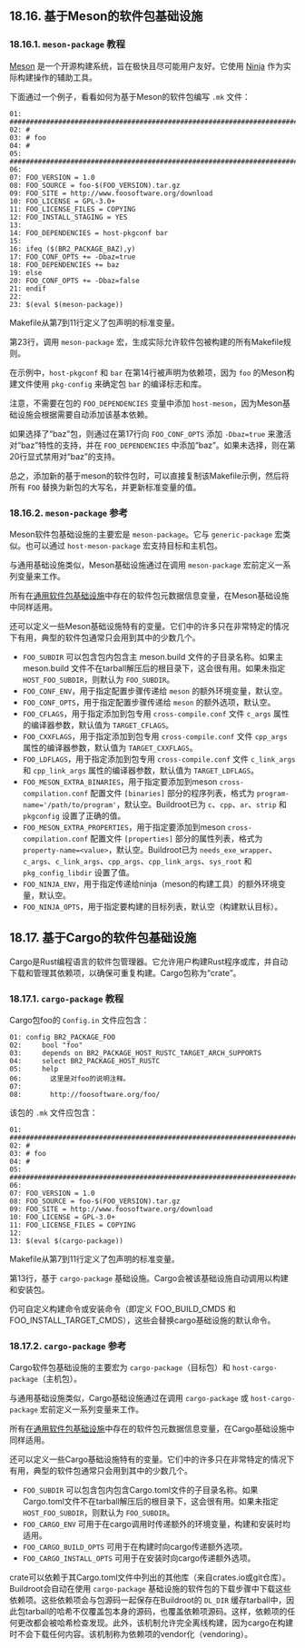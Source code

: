 ## 18.16. 基于Meson的软件包基础设施

### 18.16.1. `meson-package` 教程

[Meson](http://mesonbuild.com/) 是一个开源构建系统，旨在极快且尽可能用户友好。它使用 [Ninja](https://ninja-build.org/) 作为实际构建操作的辅助工具。

下面通过一个例子，看看如何为基于Meson的软件包编写 `.mk` 文件：

```
01: ################################################################################
02: #
03: # foo
04: #
05: ################################################################################
06:
07: FOO_VERSION = 1.0
08: FOO_SOURCE = foo-$(FOO_VERSION).tar.gz
09: FOO_SITE = http://www.foosoftware.org/download
10: FOO_LICENSE = GPL-3.0+
11: FOO_LICENSE_FILES = COPYING
12: FOO_INSTALL_STAGING = YES
13:
14: FOO_DEPENDENCIES = host-pkgconf bar
15:
16: ifeq ($(BR2_PACKAGE_BAZ),y)
17: FOO_CONF_OPTS += -Dbaz=true
18: FOO_DEPENDENCIES += baz
19: else
20: FOO_CONF_OPTS += -Dbaz=false
21: endif
22:
23: $(eval $(meson-package))
```

Makefile从第7到11行定义了包声明的标准变量。

第23行，调用 `meson-package` 宏，生成实际允许软件包被构建的所有Makefile规则。

在示例中，`host-pkgconf` 和 `bar` 在第14行被声明为依赖项，因为 `foo` 的Meson构建文件使用 `pkg-config` 来确定包 `bar` 的编译标志和库。

注意，不需要在包的 `FOO_DEPENDENCIES` 变量中添加 `host-meson`，因为Meson基础设施会根据需要自动添加该基本依赖。

如果选择了“baz”包，则通过在第17行向 `FOO_CONF_OPTS` 添加 `-Dbaz=true` 来激活对“baz”特性的支持，并在 `FOO_DEPENDENCIES` 中添加“baz”。如果未选择，则在第20行显式禁用对“baz”的支持。

总之，添加新的基于meson的软件包时，可以直接复制该Makefile示例，然后将所有 `FOO` 替换为新包的大写名，并更新标准变量的值。

### 18.16.2. `meson-package` 参考

Meson软件包基础设施的主要宏是 `meson-package`。它与 `generic-package` 宏类似。也可以通过 `host-meson-package` 宏支持目标和主机包。

与通用基础设施类似，Meson基础设施通过在调用 `meson-package` 宏前定义一系列变量来工作。

所有在[通用软件包基础设施](https://buildroot.org/downloads/manual/manual.html#generic-package-reference)中存在的软件包元数据信息变量，在Meson基础设施中同样适用。

还可以定义一些Meson基础设施特有的变量。它们中的许多只在非常特定的情况下有用，典型的软件包通常只会用到其中的少数几个。

- `FOO_SUBDIR` 可以包含包内包含主 meson.build 文件的子目录名称。如果主 meson.build 文件不在tarball解压后的根目录下，这会很有用。如果未指定 `HOST_FOO_SUBDIR`，则默认为 `FOO_SUBDIR`。
- `FOO_CONF_ENV`，用于指定配置步骤传递给 `meson` 的额外环境变量，默认空。
- `FOO_CONF_OPTS`，用于指定配置步骤传递给 `meson` 的额外选项，默认空。
- `FOO_CFLAGS`，用于指定添加到包专用 `cross-compile.conf` 文件 `c_args` 属性的编译器参数，默认值为 `TARGET_CFLAGS`。
- `FOO_CXXFLAGS`，用于指定添加到包专用 `cross-compile.conf` 文件 `cpp_args` 属性的编译器参数，默认值为 `TARGET_CXXFLAGS`。
- `FOO_LDFLAGS`，用于指定添加到包专用 `cross-compile.conf` 文件 `c_link_args` 和 `cpp_link_args` 属性的编译器参数，默认值为 `TARGET_LDFLAGS`。
- `FOO_MESON_EXTRA_BINARIES`，用于指定要添加到meson `cross-compilation.conf` 配置文件 `[binaries]` 部分的程序列表，格式为 `program-name='/path/to/program'`，默认空。Buildroot已为 `c`、`cpp`、`ar`、`strip` 和 `pkgconfig` 设置了正确的值。
- `FOO_MESON_EXTRA_PROPERTIES`，用于指定要添加到meson `cross-compilation.conf` 配置文件 `[properties]` 部分的属性列表，格式为 `property-name=<value>`，默认空。Buildroot已为 `needs_exe_wrapper`、`c_args`、`c_link_args`、`cpp_args`、`cpp_link_args`、`sys_root` 和 `pkg_config_libdir` 设置了值。
- `FOO_NINJA_ENV`，用于指定传递给ninja（meson的构建工具）的额外环境变量，默认空。
- `FOO_NINJA_OPTS`，用于指定要构建的目标列表，默认空（构建默认目标）。

## 18.17. 基于Cargo的软件包基础设施

Cargo是Rust编程语言的软件包管理器。它允许用户构建Rust程序或库，并自动下载和管理其依赖项，以确保可重复构建。Cargo包称为“crate”。

### 18.17.1. `cargo-package` 教程

Cargo包foo的 `Config.in` 文件应包含：

```
01: config BR2_PACKAGE_FOO
02:     bool "foo"
03:     depends on BR2_PACKAGE_HOST_RUSTC_TARGET_ARCH_SUPPORTS
04:     select BR2_PACKAGE_HOST_RUSTC
05:     help
06:       这里是对foo的说明注释。
07:
08:       http://foosoftware.org/foo/
```

该包的 `.mk` 文件应包含：

```
01: ################################################################################
02: #
03: # foo
04: #
05: ################################################################################
06:
07: FOO_VERSION = 1.0
08: FOO_SOURCE = foo-$(FOO_VERSION).tar.gz
09: FOO_SITE = http://www.foosoftware.org/download
10: FOO_LICENSE = GPL-3.0+
11: FOO_LICENSE_FILES = COPYING
12:
13: $(eval $(cargo-package))
```

Makefile从第7到11行定义了包声明的标准变量。

第13行，基于 `cargo-package` 基础设施。Cargo会被该基础设施自动调用以构建和安装包。

仍可自定义构建命令或安装命令（即定义 FOO_BUILD_CMDS 和 FOO_INSTALL_TARGET_CMDS），这些会替换cargo基础设施的默认命令。

### 18.17.2. `cargo-package` 参考

Cargo软件包基础设施的主要宏为 `cargo-package`（目标包）和 `host-cargo-package`（主机包）。

与通用基础设施类似，Cargo基础设施通过在调用 `cargo-package` 或 `host-cargo-package` 宏前定义一系列变量来工作。

所有在[通用软件包基础设施](https://buildroot.org/downloads/manual/manual.html#generic-package-reference)中存在的软件包元数据信息变量，在Cargo基础设施中同样适用。

还可以定义一些Cargo基础设施特有的变量。它们中的许多只在非常特定的情况下有用，典型的软件包通常只会用到其中的少数几个。

- `FOO_SUBDIR` 可以包含包内包含Cargo.toml文件的子目录名称。如果Cargo.toml文件不在tarball解压后的根目录下，这会很有用。如果未指定 `HOST_FOO_SUBDIR`，则默认为 `FOO_SUBDIR`。
- `FOO_CARGO_ENV` 可用于在cargo调用时传递额外的环境变量，构建和安装时均适用。
- `FOO_CARGO_BUILD_OPTS` 可用于在构建时向cargo传递额外选项。
- `FOO_CARGO_INSTALL_OPTS` 可用于在安装时向cargo传递额外选项。

crate可以依赖于其Cargo.toml文件中列出的其他库（来自crates.io或git仓库）。Buildroot会自动在使用 `cargo-package` 基础设施的软件包的下载步骤中下载这些依赖项。这些依赖项会与包源码一起保存在Buildroot的 `DL_DIR` 缓存tarball中，因此包tarball的哈希不仅覆盖包本身的源码，也覆盖依赖项源码。这样，依赖项的任何更改都会被哈希检查发现。此外，该机制允许完全离线构建，因为cargo在构建时不会下载任何内容。该机制称为依赖项的vendor化（vendoring）。
